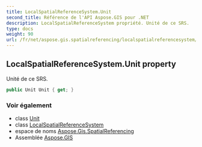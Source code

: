 ```yaml
---
title: LocalSpatialReferenceSystem.Unit
second_title: Référence de l'API Aspose.GIS pour .NET
description: LocalSpatialReferenceSystem propriété. Unité de ce SRS.
type: docs
weight: 90
url: /fr/net/aspose.gis.spatialreferencing/localspatialreferencesystem/unit/
---
```

## LocalSpatialReferenceSystem.Unit property

Unité de ce SRS.

```csharp
public Unit Unit { get; }
```

### Voir également

* class [Unit](../../unit/)
* class [LocalSpatialReferenceSystem](../)
* espace de noms [Aspose.Gis.SpatialReferencing](../../localspatialreferencesystem/)
* Assemblée [Aspose.GIS](../../../)


